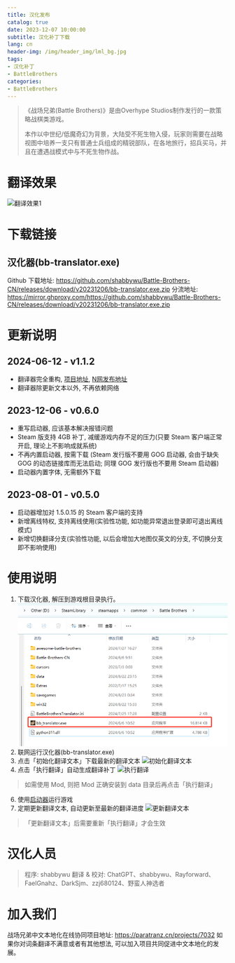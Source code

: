 ```yaml
---
title: 汉化发布
catalog: true
date: 2023-12-07 10:00:00
subtitle: 汉化补丁下载
lang: cn
header-img: /img/header_img/lml_bg.jpg
tags:
- 汉化补丁
- BattleBrothers
categories:
- BattleBrothers
---
```


> 《战场兄弟(Battle Brothers)》是由Overhype Studios制作发行的一款策略战棋类游戏。
> 
> 本作以中世纪/低魔奇幻为背景，大陆受不死生物入侵，玩家则需要在战略视图中培养一支只有普通士兵组成的精锐部队，在各地旅行，招兵买马，并且在遭遇战模式中与不死生物作战。

# 翻译效果
![翻译效果1](翻译效果1.webp)

# 下载链接
## 汉化器(bb-translator.exe)
Github 下载地址: https://github.com/shabbywu/Battle-Brothers-CN/releases/download/v20231206/bb-translator.exe.zip
分流地址: https://mirror.ghproxy.com/https://github.com/shabbywu/Battle-Brothers-CN/releases/download/v20231206/bb-translator.exe.zip

# 更新说明
## 2024-06-12 - v1.1.2
- 翻译器完全重构, [项目地址](https://github.com/shabbywu/bb-translator), [N网发布地址](https://www.nexusmods.com/battlebrothers/mods/647)
- 翻译器除更新文本以外, 不再依赖网络

## 2023-12-06 - v0.6.0
- 重写启动器, 应该基本解决报错问题
- Steam 版支持 4GB 补丁, 减缓游戏内存不足的压力(只要 Steam 客户端正常开启, 理论上不影响成就系统)
- 不再内置启动器, 按需下载 (Steam 发行版不要用 GOG 启动器, 会由于缺失 GOG 的动态链接库而无法启动; 同理 GOG 发行版也不要用 Steam 启动器) 
- 启动器内置字体, 无需额外下载

## 2023-08-01 - v0.5.0
- 启动器增加对 1.5.0.15 的 Steam 客户端的支持
- 新增离线特权, 支持离线使用(实验性功能, 如功能异常退出登录即可退出离线模式)
- 新增切换翻译分支(实验性功能, 以后会增加大地图仅英文的分支, 不切换分支即不影响使用)

# 使用说明
1. 下载汉化器, 解压到游戏根目录执行。
![汉化器位置](汉化器位置.jpeg)
2. 联网运行汉化器(bb-translator.exe)
3. 点击「初始化翻译文本」下载最新的翻译文本
![初始化翻译文本](初始化翻译文本.jpeg)
4. 点击「执行翻译」自动生成翻译补丁
![执行翻译](执行翻译.jpeg)
> 如需使用 Mod, 则把 Mod 正确安装到 data 目录后再点击「执行翻译」
6. 使用[启动器](https://www.nexusmods.com/battlebrothers/mods/719)运行游戏
7. 定期更新翻译文本, 自动更新至最新的翻译进度
![更新翻译文本](更新翻译文本.jpeg)
> 「更新翻译文本」后需要重新「执行翻译」才会生效

# 汉化人员

> 程序: shabbywu
> 翻译 & 校对: ChatGPT、shabbywu、Rayforward、FaelGnahz、DarkSjm、zzj680124、野蛮人神选者

# 加入我们
战场兄弟中文本地化在线协同项目地址: https://paratranz.cn/projects/7032
如果你对词条翻译不满意或者有其他想法, 可以加入项目共同促进中文本地化的发展。
